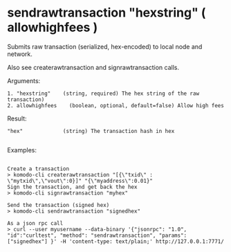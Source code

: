 # sendrawtransaction "hexstring" ( allowhighfees )

Submits raw transaction (serialized, hex-encoded) to local node and network.

Also see createrawtransaction and signrawtransaction calls.


Arguments:
```
1. "hexstring"    (string, required) The hex string of the raw transaction)
2. allowhighfees    (boolean, optional, default=false) Allow high fees

```
Result:
```
"hex"             (string) The transaction hash in hex


```
Examples:
```

Create a transaction
> komodo-cli createrawtransaction "[{\"txid\" : \"mytxid\",\"vout\":0}]" "{\"myaddress\":0.01}"
Sign the transaction, and get back the hex
> komodo-cli signrawtransaction "myhex"

Send the transaction (signed hex)
> komodo-cli sendrawtransaction "signedhex"

As a json rpc call
> curl --user myusername --data-binary '{"jsonrpc": "1.0", "id":"curltest", "method": "sendrawtransaction", "params": ["signedhex"] }' -H 'content-type: text/plain;' http://127.0.0.1:7771/
```
